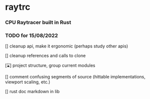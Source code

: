 # raytrc
### CPU Raytracer built in Rust

### TODO for 15/08/2022

[] cleanup api, make it ergonomic (perhaps study other apis)

[] cleanup references and calls to clone

[⌛] project structure, group current modules

[] comment confusing segments of source 
(hittable implementations, viewport scaling, etc.)

[] rust doc markdown in lib